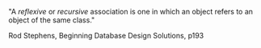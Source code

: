 "A _reflexive_ or _recursive_ association is one in which an object refers to an object of the same class."

Rod Stephens, Beginning Database Design Solutions, p193